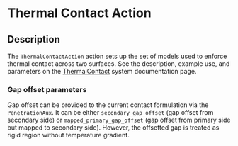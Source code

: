# Thermal Contact Action

## Description

The `ThermalContactAction` action sets up the set of models used
to enforce thermal contact across two surfaces. See the description,
example use, and parameters on the
[ThermalContact](/ThermalContact/index.md) system documentation page.

### Gap offset parameters

Gap offset can be provided to the current contact formulation via the `PenetrationAux`. It can be either `secondary_gap_offset` (gap offset from secondary side) or `mapped_primary_gap_offset` (gap offset from primary side but mapped to secondary side). However, the offsetted gap is treated as rigid region without temperature gradient.
